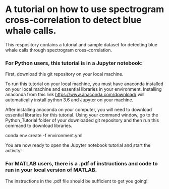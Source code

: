 # A tutorial on how to use spectrogram cross-correlation to detect blue whale calls.

This respository contains a tutorial and sample dataset for detecting blue whale calls through spectrogram cross-correlation.

### For Python users, this tutorial is in a Jupyter notebook:

First, download this git repository on your local machine.  

To run this tutorial on your local machine, you must have anaconda installed on your local machine and essential libraries in your environment. Installing anaconda from this link https://www.anaconda.com/download/ will automatically install python 3.6 and Jupyter on your machine.

After installing anaconda on your computer, you will need to download essential libraries for this tutorial. Using your command window, go to the Python_Tutorial folder of your downloaded git repository and then run this command to download libraries.

conda env create -f environment.yml

You are now ready to open the Jupyter notebook tutorial and start the activity!

### For MATLAB users, there is a .pdf of instructions and code to run in your local version of MATLAB.

The instructions in the .pdf file should be sufficient to get you going!
